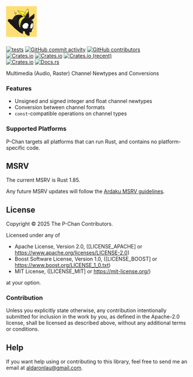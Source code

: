 # ![P-Chan](res/icon.png)

[![tests](https://github.com/AldaronLau/p-chan/actions/workflows/ci.yml/badge.svg)](https://github.com/AldaronLau/p-chan/actions/workflows/ci.yml)
[![GitHub commit activity](https://img.shields.io/github/commit-activity/y/AldaronLau/p-chan)](https://github.com/AldaronLau/p-chan/)
[![GitHub contributors](https://img.shields.io/github/contributors/AldaronLau/p-chan)](https://github.com/AldaronLau/p-chan/graphs/contributors)  
[![Crates.io](https://img.shields.io/crates/v/p-chan)](https://crates.io/crates/p-chan)
[![Crates.io](https://img.shields.io/crates/d/p-chan)](https://crates.io/crates/p-chan)
[![Crates.io (recent)](https://img.shields.io/crates/dr/p-chan)](https://crates.io/crates/p-chan)  
[![Crates.io](https://img.shields.io/crates/l/p-chan)](https://github.com/search?q=repo%3AAldaronLau%2Fp-chan+path%3A**%2FLICENSE*&type=code)
[![Docs.rs](https://docs.rs/p-chan/badge.svg)](https://docs.rs/p-chan/)

Multimedia (Audio, Raster) Channel Newtypes and Conversions

### Features

 - Unsigned and signed integer and float channel newtypes
 - Conversion between channel formats
 - `const`-compatible operations on channel types

### Supported Platforms

P-Chan targets all platforms that can run Rust, and contains no
platform-specific code.

## MSRV

The current MSRV is Rust 1.85.

Any future MSRV updates will follow the [Ardaku MSRV guidelines].

## License

Copyright © 2025 The P-Chan Contributors.

Licensed under any of
 - Apache License, Version 2.0, ([LICENSE\_APACHE] or
   <https://www.apache.org/licenses/LICENSE-2.0>)
 - Boost Software License, Version 1.0, ([LICENSE\_BOOST] or
   <https://www.boost.org/LICENSE_1_0.txt>)
 - MIT License, ([LICENSE\_MIT] or <https://mit-license.org/>)

at your option.

### Contribution

Unless you explicitly state otherwise, any contribution intentionally submitted
for inclusion in the work by you, as defined in the Apache-2.0 license, shall be
licensed as described above, without any additional terms or conditions.

## Help

If you want help using or contributing to this library, feel free to send me an
email at <aldaronlau@gmail.com>.

[LICENSE_APACHE]: https://github.com/AldaronLau/p-chan/blob/v0/LICENSE_APACHE
[LICENSE_MIT]: https://github.com/AldaronLau/p-chan/blob/v0/LICENSE_MIT
[LICENSE_BOOST]: https://github.com/AldaronLau/p-chan/blob/v0/LICENSE_BOOST
[Ardaku MSRV guidelines]: https://github.com/ardaku/.github/blob/v1/profile/MSRV.md

